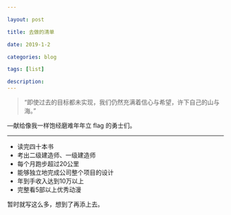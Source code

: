 ```yaml
---

layout: post

title: 去做的清单

date: 2019-1-2

categories: blog

tags: [list]

description: 
---
```


> “即使过去的目标都未实现，我们仍然充满着信心与希望，许下自己的山与海。”

 —献给像我一样饱经磨难年年立 flag 的勇士们。


---

- 读完四十本书
- 考出二级建造师、一级建造师
- 每个月跑步超过20公里
- 能够独立地完成公司整个项目的设计
- 年到手收入达到10万以上
- 完整看5部以上优秀动漫

暂时就写这么多，想到了再添上去。

